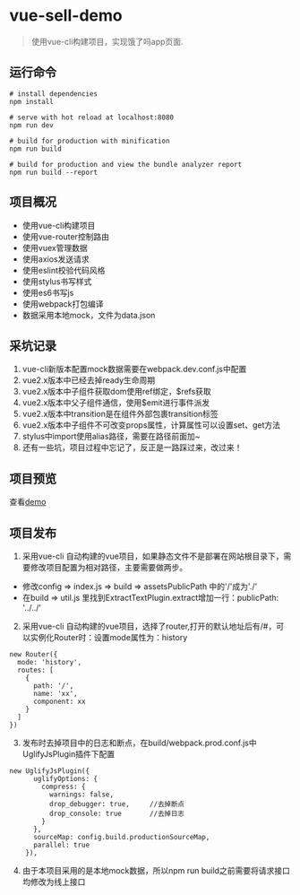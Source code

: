 # vue-sell-demo

> 使用vue-cli构建项目，实现饿了吗app页面.

## 运行命令

```
# install dependencies
npm install

# serve with hot reload at localhost:8080
npm run dev

# build for production with minification
npm run build

# build for production and view the bundle analyzer report
npm run build --report
```

## 项目概况

- 使用vue-cli构建项目
- 使用vue-router控制路由
- 使用vuex管理数据
- 使用axios发送请求
- 使用eslint校验代码风格
- 使用stylus书写样式
- 使用es6书写js
- 使用webpack打包编译
- 数据采用本地mock，文件为data.json

## 采坑记录
1. vue-cli新版本配置mock数据需要在webpack.dev.conf.js中配置
2. vue2.x版本中已经去掉ready生命周期
3. vue2.x版本中子组件获取dom使用ref绑定，$refs获取
4. vue2.x版本中父子组件通信，使用$emit进行事件派发
5. vue2.x版本中transition是在组件外部包裹transition标签
6. vue2.x版本中子组件不可改变props属性，计算属性可以设置set、get方法
7. stylus中import使用alias路径，需要在路径前面加~
8. 还有一些坑，项目过程中忘记了，反正是一路踩过来，改过来！

## 项目预览
查看[demo](https://m.limuyi.com.cn)

## 项目发布
1. 采用vue-cli 自动构建的vue项目，如果静态文件不是部署在网站根目录下，需要修改项目配置为相对路径，主要需要做两步。
  - 修改config => index.js => build => assetsPublicPath 中的'/'成为'./'
  - 在build => util.js 里找到ExtractTextPlugin.extract增加一行：publicPath: '../../'
2. 采用vue-cli 自动构建的vue项目，选择了router,打开的默认地址后有/#，可以实例化Router时：设置mode属性为：history
```
new Router({
  mode: 'history',
  routes: [
    {
      path: '/',
      name: 'xx',
      component: xx
    }
  ]
})
```
3. 发布时去掉项目中的日志和断点，在build/webpack.prod.conf.js中UglifyJsPlugin插件下配置
```
new UglifyJsPlugin({
      uglifyOptions: {
        compress: {
          warnings: false,
          drop_debugger: true,     //去掉断点
          drop_console: true       //去掉日志
        }
      },
      sourceMap: config.build.productionSourceMap,
      parallel: true
    }),
```
4. 由于本项目采用的是本地mock数据，所以npm run build之前需要将请求接口均修改为线上接口
